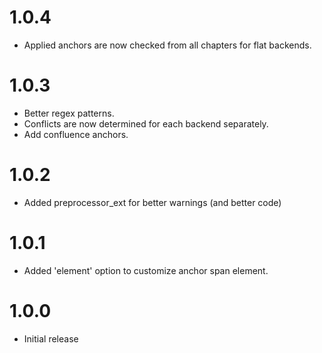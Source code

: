 # 1.0.4

-    Applied anchors are now checked from all chapters for flat backends.

# 1.0.3

-    Better regex patterns.
-    Conflicts are now determined for each backend separately.
-    Add confluence anchors.

# 1.0.2

-    Added preprocessor_ext for better warnings (and better code)

# 1.0.1

-    Added 'element' option to customize anchor span element.

# 1.0.0

-    Initial release